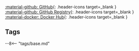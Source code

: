 [:material-github: GitHub](https://github.com/hotio/base){: .header-icons target=_blank }  
[:material-github: GitHub Registry](https://github.com/orgs/hotio/packages/container/package/base){: .header-icons target=_blank }  
[:material-docker: Docker Hub](https://hub.docker.com/r/hotio/base){: .header-icons target=_blank }  

## Tags

--8<-- "tags/base.md"
